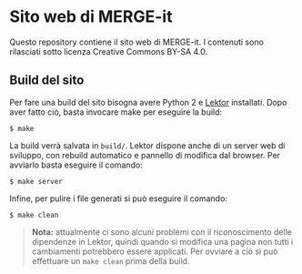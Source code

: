 # Sito web di MERGE-it

Questo repository contiene il sito web di MERGE-it. I contenuti sono rilasciati
sotto licenza Creative Commons BY-SA 4.0.

## Build del sito

Per fare una build del sito bisogna avere Python 2 e [Lektor][lektor]
installati. Dopo aver fatto ciò, basta invocare make per eseguire la build:

```
$ make
```

La build verrà salvata in `build/`. Lektor dispone anche di un server web di
sviluppo, con rebuild automatico e pannello di modifica dal browser. Per
avviarlo basta eseguire il comando:

```
$ make server
```

Infine, per pulire i file generati si può eseguire il comando:

```
$ make clean
```

> **Nota:** attualmente ci sono alcuni problemi con il riconoscimento delle
> dipendenze in Lektor, quindi quando si modifica una pagina non tutti i
> cambiamenti potrebbero essere applicati. Per ovviare a ciò si può effettuare
> un `make clean` prima della build.

[lektor]: https://www.getlektor.com
